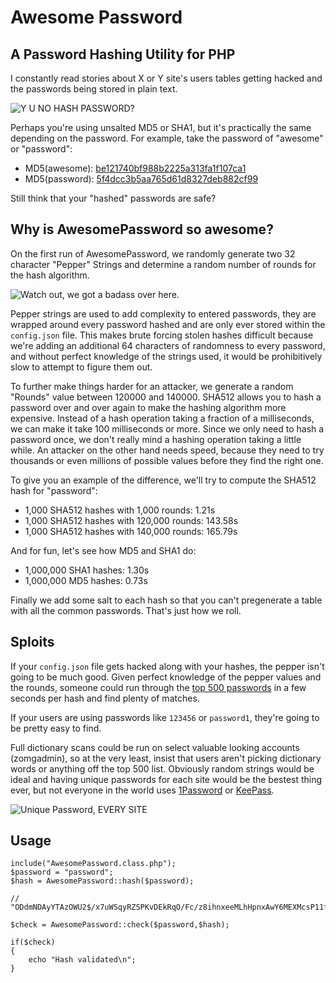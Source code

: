 # Awesome Password

## A Password Hashing Utility for PHP

I constantly read stories about X or Y site's users tables getting hacked and the passwords being stored in plain text.

![Y U NO HASH PASSWORD?](http://i.imgur.com/mucsL.jpg)

Perhaps you're using unsalted MD5 or SHA1, but it's practically the same depending on the password. For example, take the password of "awesome" or "password": 

- MD5(awesome): [be121740bf988b2225a313fa1f107ca1](http://www.md5-lookup.com/index.php?q=be121740bf988b2225a313fa1f107ca1)
- MD5(password): [5f4dcc3b5aa765d61d8327deb882cf99](http://www.md5-lookup.com/index.php?q=5f4dcc3b5aa765d61d8327deb882cf99)

Still think that your "hashed" passwords are safe?

## Why is AwesomePassword so awesome?

On the first run of AwesomePassword, we randomly generate two 32 character "Pepper" Strings and determine a random number of rounds for the hash algorithm.

![Watch out, we got a badass over here.](http://i.imgur.com/IaZrb.jpg)

Pepper strings are used to add complexity to entered passwords, they are wrapped around every password hashed and are only ever stored within the `config.json` file. This makes brute forcing stolen hashes difficult because we're adding an additional 64 characters of randomness to every password, and without perfect knowledge of the strings used, it would be prohibitively slow to attempt to figure them out.

To further make things harder for an attacker, we generate a random "Rounds" value between 120000 and 140000. SHA512 allows you to hash a password over and over again to make the hashing algorithm more expensive. Instead of a hash operation taking a fraction of a milliseconds, we can make it take 100 milliseconds or more. Since we only need to hash a password once, we don't really mind a hashing operation taking a little while. An attacker on the other hand needs speed, because they need to try thousands or even millions of possible values before they find the right one.

To give you an example of the difference, we'll try to compute the SHA512 hash for "password":

- 1,000 SHA512 hashes with 1,000 rounds: 1.21s
- 1,000 SHA512 hashes with 120,000 rounds: 143.58s
- 1,000 SHA512 hashes with 140,000 rounds: 165.79s

And for fun, let's see how MD5 and SHA1 do:

- 1,000,000 SHA1 hashes: 1.30s
- 1,000,000 MD5 hashes: 0.73s

Finally we add some salt to each hash so that you can't pregenerate a table with all the common passwords. That's just how we roll.

## Sploits

If your `config.json` file gets hacked along with your hashes, the pepper isn't going to be much good. Given perfect knowledge of the pepper values and the rounds, someone could run through the [top 500 passwords](http://gregschoen.com/top500) in a few seconds per hash and find plenty of matches. 

If your users are using passwords like `123456` or `password1`, they're going to be pretty easy to find.

Full dictionary scans could be run on select valuable looking accounts (zomgadmin), so at the very least, insist that users aren't picking dictionary words or anything off the top 500 list. Obviously random strings would be ideal and having unique passwords for each site would be the bestest thing ever, but not everyone in the world uses [1Password](https://agilebits.com/onepassword) or [KeePass](http://keepass.info/).

![Unique Password, EVERY SITE](http://i.imgur.com/9kOuc.jpg)

## Usage

```
include("AwesomePassword.class.php");
$password = "password";
$hash = AwesomePassword::hash($password);

// "ODdmNDAyYTAzOWU2$/x7uWSqyRZSPKvDEkRqO/Fc/z8ihnxeeMLhHpnxAwY6MEXMcsP11fu3.Dtm/UIYuJyi8fYvTzMVtwEvyvSJzF/";

$check = AwesomePassword::check($password,$hash);

if($check)
{
	echo "Hash validated\n";
}
```
